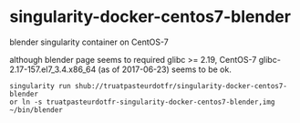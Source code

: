 # singularity-docker-centos7-blender
blender singularity container on CentOS-7

although blender page seems to required glibc >= 2.19, CentOS-7 glibc-2.17-157.el7_3.4.x86_64 (as of 2017-06-23) seems to be ok.
```
singularity run shub://truatpasteurdotfr/singularity-docker-centos7-blender
or ln -s truatpasteurdotfr-singularity-docker-centos7-blender,img ~/bin/blender
```
